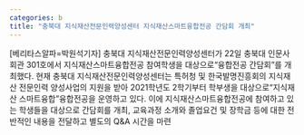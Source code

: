 ```yaml
---
categories: b
title: "충북대 지식재산전문인력양성센터 지식재산스마트융합전공 간담회 개최"
---
```

[베리타스알파=박원석기자] 충북대 지식재산전문인력양성센터가 22일 충북대 인문사회관 301호에서 지식재산스마트융합전공 참여학생을 대상으로“융합전공 간담회”를 개최했다. 현재 충북대 지식재산전문인력양성센터는 특허청 및 한국발명진흥회의 지식재산 전문인력 양성사업의 지원을 받아 2021학년도 2학기부터 학부생을 대상으로“지식재산 스마트융합”융합전공을 운영하고 있다. 이에 지식재산스마트융합전공에 참여하고 있는 학생들을 대상으로 간담회를 개최, 교육과정 소개와 졸업요건 및 장학금 등에 대한 전반적인 내용을 전달하고 별도의 Q&A 시간을 마련